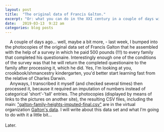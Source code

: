 ```yaml
---
layout: post
title:  "The original data of Francis Galton."
excerpt: "Or: what you can do in the XXI century in a couple of days without spending a hundred thousand pounds and years of work."
date:   2019-03-13  9:22 am
categories: blog posts
---
```

&nbsp;&nbsp;&nbsp;&nbsp;A couple of days ago... well, maybe a bit more, - last week, I bumped into the photocopies of the original data set of Francis Galton that he assembled with the help of a survey in which he paid 500 pounds (!!!) to every family that completed his questionaire. Interestingly enough one of the conditions of the survey was that he will return the completed questionaire to the family after processing it, which he did. Yes, I'm looking at you, crookbook/shmancestry kindergarten, you'd better start learning fast from the relative of Charles Darwin.<br>
&nbsp;&nbsp;&nbsp;&nbsp;Anyways, I transcribed it myself (and checked several times) then processed it, because it required an imputation of numbers instead of categorical 'short'-'tall' entries. The photocopies (displayed by means of links to the pictures on another site), the resulting CSV files, including the main: ["galton-family-heights-imputed-final.csv"](https://github.com/galton-data/family_heights/blob/master/galton_family_heights_imputed_final.csv) are in the virtual organization [Galton's data](https://github.com/galton-data). I will write about this data set and what I'm going to do with it a little bit...<br><br>
Later.
